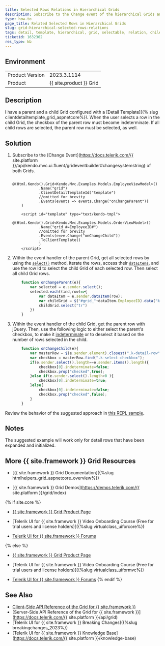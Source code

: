 ```yaml
---
title: Selected Rows Relations in Hierarchical Grids
description: Subscribe to the Change event of the hierarchical Grids and establish a relation between their selected rows.
type: how-to
page_title: Related Selected Rows in Hierarchical Grids
slug: grid-hierarchical-selected-rows-relations
tags: detail, template, hierarchical, grid, selectable, relation, child, parent, checkbox
ticketid: 1632302
res_type: kb
---
```


## Environment
<table>
    <tbody>
        <tr>
            <td>Product Version</td>
            <td>2023.3.1114</td>
        </tr>
        <tr>
            <td>Product</td>
            <td>{{ site.product }} Grid</td>
        </tr>
    </tbody>
</table>


## Description
I have a parent and a child Grid configured with a [Detail Template]({% slug clientdetailtemplate_grid_aspnetcore%}). When the user selects a row in the child Grid, the checkbox of the parent row must become indeterminate. If all child rows are selected, the parent row must be selected, as well.

## Solution
1. Subscribe to the [Change Event](https://docs.telerik.com/{{ site.platform }}/api/kendo.mvc.ui.fluent/grideventbuilder#changesystemstring) of both Grids.

    ```HtmlHelper
        @(Html.Kendo().Grid<Kendo.Mvc.Examples.Models.EmployeeViewModel>()
                .Name("grid")
                .ClientDetailTemplateId("template")
                //omitted for brevity
                .Events(events => events.Change("onChangeParent"))
        )

        <script id="template" type="text/kendo-tmpl">
            @(Html.Kendo().Grid<Kendo.Mvc.Examples.Models.OrderViewModel>()
                .Name("grid_#=EmployeeID#")
                //omitted for brevity 
                .Events(e=>e.Change("onChangeChild"))
                .ToClientTemplate()
                )
        </script>
    ```

2. Within the event handler of the parent Grid, get all selected rows by using the [`select()`](https://docs.telerik.com/kendo-ui/api/javascript/ui/grid/methods/select) method, iterate the rows, access their [`dataItems`](https://docs.telerik.com/kendo-ui/api/javascript/ui/grid/methods/dataitem), and use the row Id to select the child Grid of each selected row. Then select all child Grid rows.

    ```JavaScript
        function onChangeParent(e){
            var selected = e.sender.select();
            selected.each((ind,row)=>{
                var dataItem = e.sender.dataItem(row);
                var childGrid = $("#grid_"+dataItem.EmployeeID).data("kendoGrid");
                childGrid.select("tr")
            })
        }
    ```

3. Within the event handler of the child Grid, get the parent row with jQuery. Then, use the following logic to either select the parent's checkbox, to make it [indeterminate](https://developer.mozilla.org/en-US/docs/Web/CSS/:indeterminate) or to deselect it based on the number of rows selected in the child.

    ```JavaScript
        function onChangeChild(e){
            var masterRow = $(e.sender.element).closest(".k-detail-row").siblings(".k-master-row").first();
            var checkbox = masterRow.find(".k-select-checkbox");
            if(e.sender.select().length==e.sender.items().length){
                checkbox[0].indeterminate=false;
                checkbox.prop("checked",true);
            }else if(e.sender.select().length>0 ){           
                checkbox[0].indeterminate=true;
            }else{
                checkbox[0].indeterminate=false;
                checkbox.prop("checked",false);
            }
        }
    ```

Review the behavior of the suggested approach in [this REPL sample](https://netcorerepl.telerik.com/wHlbwhbf4967dtBt27).

## Notes
The suggested example will work only for detail rows that have been expanded and initialized.
## More {{ site.framework }} Grid Resources

* [{{ site.framework }} Grid Documentation]({%slug htmlhelpers_grid_aspnetcore_overview%})

* [{{ site.framework }} Grid Demos](https://demos.telerik.com/{{ site.platform }}/grid/index)

{% if site.core %}
* [{{ site.framework }} Grid Product Page](https://www.telerik.com/aspnet-core-ui/grid)

* [Telerik UI for {{ site.framework }} Video Onboarding Course (Free for trial users and license holders)]({%slug virtualclass_uiforcore%})

* [Telerik UI for {{ site.framework }} Forums](https://www.telerik.com/forums/aspnet-core-ui)

{% else %}
* [{{ site.framework }} Grid Product Page](https://www.telerik.com/aspnet-mvc/grid)

* [Telerik UI for {{ site.framework }} Video Onboarding Course (Free for trial users and license holders)]({%slug virtualclass_uiformvc%})

* [Telerik UI for {{ site.framework }} Forums](https://www.telerik.com/forums/aspnet-mvc)
{% endif %}
## See Also
* [Client-Side API Reference of the Grid for {{ site.framework }}](https://docs.telerik.com/kendo-ui/api/javascript/ui/grid)
* [Server-Side API Reference of the Grid for {{ site.framework }}](https://docs.telerik.com/{{ site.platform }}/api/grid)
* [Telerik UI for {{ site.framework }} Breaking Changes]({%slug breakingchanges_2023%})
* [Telerik UI for {{ site.framework }} Knowledge Base](https://docs.telerik.com/{{ site.platform }}/knowledge-base)
